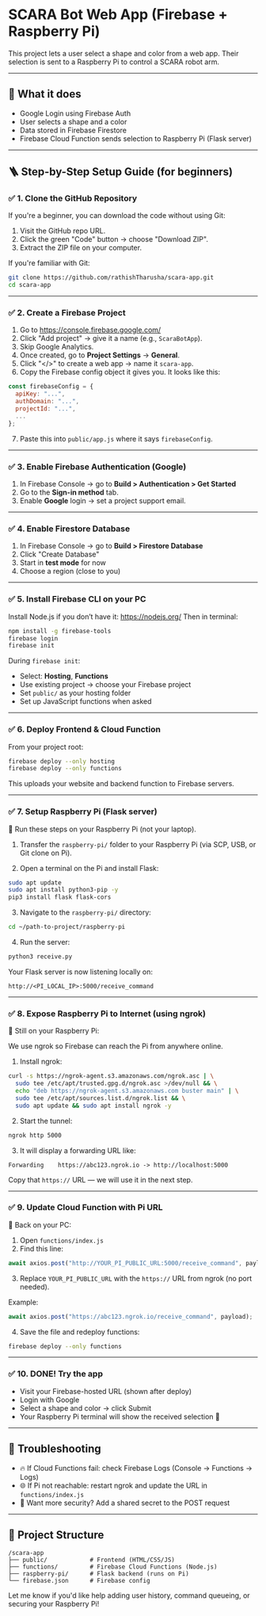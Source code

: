# SCARA Bot Web App (Firebase + Raspberry Pi)

This project lets a user select a shape and color from a web app. Their selection is sent to a Raspberry Pi to control a SCARA robot arm.

---

## 🧰 What it does
- Google Login using Firebase Auth
- User selects a shape and a color
- Data stored in Firebase Firestore
- Firebase Cloud Function sends selection to Raspberry Pi (Flask server)

---

## 🪜 Step-by-Step Setup Guide (for beginners)

### ✅ 1. Clone the GitHub Repository

If you're a beginner, you can download the code without using Git:
1. Visit the GitHub repo URL.
2. Click the green "Code" button → choose "Download ZIP".
3. Extract the ZIP file on your computer.

If you're familiar with Git:
```bash
git clone https://github.com/rathishTharusha/scara-app.git
cd scara-app
```

---

### ✅ 2. Create a Firebase Project

1. Go to https://console.firebase.google.com/
2. Click "Add project" → give it a name (e.g., `ScaraBotApp`).
3. Skip Google Analytics.
4. Once created, go to **Project Settings** → **General**.
5. Click "</>" to create a web app → name it `scara-app`.
6. Copy the Firebase config object it gives you. It looks like this:

```js
const firebaseConfig = {
  apiKey: "...",
  authDomain: "...",
  projectId: "...",
  ...
};
```

7. Paste this into `public/app.js` where it says `firebaseConfig`.

---

### ✅ 3. Enable Firebase Authentication (Google)

1. In Firebase Console → go to **Build > Authentication > Get Started**
2. Go to the **Sign-in method** tab.
3. Enable **Google** login → set a project support email.

---

### ✅ 4. Enable Firestore Database

1. In Firebase Console → go to **Build > Firestore Database**
2. Click "Create Database"
3. Start in **test mode** for now
4. Choose a region (close to you)

---

### ✅ 5. Install Firebase CLI on your PC

Install Node.js if you don’t have it: https://nodejs.org/
Then in terminal:
```bash
npm install -g firebase-tools
firebase login
firebase init
```
During `firebase init`:
- Select: **Hosting**, **Functions**
- Use existing project → choose your Firebase project
- Set `public/` as your hosting folder
- Set up JavaScript functions when asked

---

### ✅ 6. Deploy Frontend & Cloud Function

From your project root:
```bash
firebase deploy --only hosting
firebase deploy --only functions
```

This uploads your website and backend function to Firebase servers.

---

### ✅ 7. Setup Raspberry Pi (Flask server)

📍 Run these steps on your Raspberry Pi (not your laptop).

1. Transfer the `raspberry-pi/` folder to your Raspberry Pi (via SCP, USB, or Git clone on Pi).

2. Open a terminal on the Pi and install Flask:
```bash
sudo apt update
sudo apt install python3-pip -y
pip3 install flask flask-cors
```

3. Navigate to the `raspberry-pi/` directory:
```bash
cd ~/path-to-project/raspberry-pi
```

4. Run the server:
```bash
python3 receive.py
```

Your Flask server is now listening locally on:
```
http://<PI_LOCAL_IP>:5000/receive_command
```

---

### ✅ 8. Expose Raspberry Pi to Internet (using ngrok)

📍 Still on your Raspberry Pi:

We use ngrok so Firebase can reach the Pi from anywhere online.

1. Install ngrok:
```bash
curl -s https://ngrok-agent.s3.amazonaws.com/ngrok.asc | \
  sudo tee /etc/apt/trusted.gpg.d/ngrok.asc >/dev/null && \
  echo "deb https://ngrok-agent.s3.amazonaws.com buster main" | \
  sudo tee /etc/apt/sources.list.d/ngrok.list && \
  sudo apt update && sudo apt install ngrok -y
```

2. Start the tunnel:
```bash
ngrok http 5000
```

3. It will display a forwarding URL like:
```
Forwarding    https://abc123.ngrok.io -> http://localhost:5000
```
Copy that `https://` URL — we will use it in the next step.

---

### ✅ 9. Update Cloud Function with Pi URL

📍 Back on your PC:

1. Open `functions/index.js`
2. Find this line:
```js
await axios.post("http://YOUR_PI_PUBLIC_URL:5000/receive_command", payload);
```
3. Replace `YOUR_PI_PUBLIC_URL` with the `https://` URL from ngrok (no port needed).

Example:
```js
await axios.post("https://abc123.ngrok.io/receive_command", payload);
```

4. Save the file and redeploy functions:
```bash
firebase deploy --only functions
```

---

### ✅ 10. DONE! Try the app

- Visit your Firebase-hosted URL (shown after deploy)
- Login with Google
- Select a shape and color → click Submit
- Your Raspberry Pi terminal will show the received selection 🎉

---

## 🧪 Troubleshooting

- 🔥 If Cloud Functions fail: check Firebase Logs (Console → Functions → Logs)
- 🌐 If Pi not reachable: restart ngrok and update the URL in `functions/index.js`
- 🔐 Want more security? Add a shared secret to the POST request

---

## 🧱 Project Structure
```
/scara-app
├── public/            # Frontend (HTML/CSS/JS)
├── functions/         # Firebase Cloud Functions (Node.js)
├── raspberry-pi/      # Flask backend (runs on Pi)
└── firebase.json      # Firebase config
```

Let me know if you'd like help adding user history, command queueing, or securing your Raspberry Pi!

